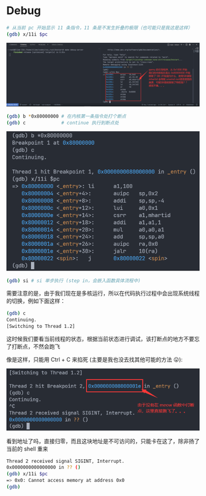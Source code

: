 # Debug

```bash
# 从当前 pc 开始显示 11 条指令，11 条是不发生折叠的极限（也可能只是我这是这样）
(gdb) x/11i $pc
```

![qemu-boot](../imgs/qemu-boot.bmp)

```bash
(gdb) b *0x80000000 # 在内核第一条指令处打个断点
(gdb) c             # continue 执行到断点处
```

![_entry](../imgs/_entry.bmp)

```bash
(gdb) si # si 单步执行 (step in，会嵌入函数具体流程中)
```

需要注意的是，由于我们现在是多核运行，所以在代码执行过程中会出现系统线程的切换，例如下面这样：

```bash
(gdb) c
Continuing.
[Switching to Thread 1.2]
```

这时候我们要看当前线程的状态，根据当前状态进行调试，该打断点的地方不要忘了打断点，不然会跑飞

像是这样，只能用 Ctrl + C 来掐死 (主要是我也没去找其他可能的方法 😛):

![ctrl-c](../imgs/ctrl-c.bmp)

看到地址了吗，直接归零，而且这块地址是不可访问的，只能卡在这了，除非扬了当前的 shell 重来

```bash
Thread 2 received signal SIGINT, Interrupt.
0x0000000000000000 in ?? ()
(gdb) x/11i $pc
=> 0x0: Cannot access memory at address 0x0
(gdb)
```
